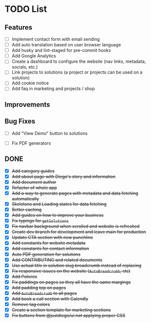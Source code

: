 
# TODO List
## Features
- [ ] Implement contact form with email sending
- [ ] Add auto translation based on user browser language
- [ ] Add husky and lint-staged for pre-commit hooks
- [ ] Add Google Analytics
- [ ] Create a dashboard to configure the website (nav links, metadata, socials, etc.)
- [ ] Link projects to solutions (a project or projects can be used on a solution)
- [ ] Add cookie notice
- [ ] Add faq in marketing and projects / shop

## Improvements

## Bug Fixes
- [ ] Add "View Demo" button to solutions
- [ ] Fix PDF generators


## DONE
- [x] ~~Add category guides~~
- [x] ~~Add about page with Diego's story and information~~
- [x] ~~Add document author~~
- [x] ~~Refactor of whole app~~
- [x] ~~Add a way to generate pages with metadata and data fetching automatically~~
- [x] ~~Skeletons and Loading states for data fetching~~
- [x] ~~Better caching~~
- [x] ~~Add guides on how to improve your business~~
- [x] ~~Fix typings for `getSolutions`~~
- [x] ~~Fix navbar background when scrolled and website is refreshed~~
- [x] ~~Create dev branch for development and leave main for production~~
- [x] ~~Update CTA section with new punchline~~
- [x] ~~Add constants for website metadata~~
- [x] ~~Add constants for contact information~~
- [x] ~~Auto PDF generation for solutions~~
- [x] ~~Add CONTRIBUTING and related documents~~
- [x] ~~Use actual title in solution slug broadcrumb instead of replacing~~
- [x] ~~Fix responsive issues on the website (`AutoBreadcrumb`, etc)~~
- [x] ~~Add Policies~~
- [x] ~~Fix paddings on pages so they all have the same margings~~
- [x] ~~Add padding top on pages~~
- [x] ~~Add `AutoBreadcrumb` to all pages~~
- [x] ~~Add book a call section with Calendly~~
- [x] ~~Remove tag colors~~
- [x] ~~Create a section template for marketing sections~~
- [x] ~~Fix buttons from @justdiego/ui not applying proper CSS~~
